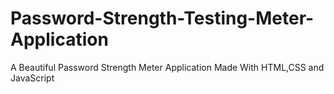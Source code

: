 # Password-Strength-Testing-Meter-Application
A Beautiful Password Strength Meter Application Made With HTML,CSS and JavaScript
